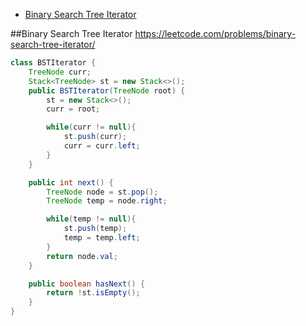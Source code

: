 + [Binary Search Tree Iterator](#binary-search-tree-iterator)
<!-----solution----->
##Binary Search Tree Iterator
https://leetcode.com/problems/binary-search-tree-iterator/
```java
class BSTIterator {
    TreeNode curr;
    Stack<TreeNode> st = new Stack<>();
    public BSTIterator(TreeNode root) {
        st = new Stack<>();
        curr = root;

        while(curr != null){
            st.push(curr);
            curr = curr.left;
        }
    }

    public int next() {
        TreeNode node = st.pop();
        TreeNode temp = node.right;

        while(temp != null){
            st.push(temp);
            temp = temp.left;
        }
        return node.val;
    }

    public boolean hasNext() {
        return !st.isEmpty();
    }
}
```